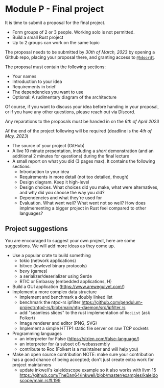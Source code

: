 # Module P - Final project

It is time to submit a proposal for the final project.

- Form groups of 2 or 3 people. Working solo is not permitted.
- Build a small Rust project
- Up to 2 groups can work on the same topic

The proposal needs to be submitted by _30th of March, 2023_ by opening a Github repo, placing your proposal there, and granting access to [`@hdoordt`](https://github.com/hdoordt/).

The proposal must contain the following sections:
- Your names
- Introduction to your idea
- Requirements in brief
- The dependencies you want to use
- Optional: A rudimentary diagram of the architecture

Of course, if you want to discuss your idea before handing in your proposal, or if you have any other questions, please reach out via Discord.

Any reparations to the proposals must be handed in on the _6th of April 2023_


Af the end of the project following will be required (deadline is the _4th of May, 2023_)

- The source of your project (GitHub)
- A live 10 minute presentation, including a _short_ demonstration (and an additional 2 minutes for questions) during the final lecture
- A small report on what you did (3 pages max). It contains the following sections:
    - Introduction to your idea
    - Requirements in more detail (not too detailed, though)
    - Design diagram. Keep it high-level
    - Design choices. What choices did you make, what were alternatives, and why did you choose the way you did?
    - Dependencies and what they're used for
    - Evaluation. What went well? What went not so well? How does implmementing a bigger project in Rust feel compared to other languages?

## Project suggestions

You are encouraged to suggest your own project, here are some suggestions. We will add more ideas as they come up.

- Use a popular crate to build something
    - tokio (network applications)
    - bitvec (lowlevel binary protocols)
    - bevy (games)
    - a serializer/deserializer using Serde
    - RTIC or Embassy (embedded applications, H)
- Build a GUI application (https://www.areweguiyet.com/)
- Implement a more complex data structure
    - implement and benchmark a doubly linked list
    - benchmark the ntpd-rs ipfilter https://github.com/pendulum-project/ntpd-rs/blob/main/ntp-daemon/src/ipfilter.rs
    - add "seamless slices" to the rust implementation of `RocList` (ask Folkert)
    - Image renderer and editor (PNG, SVG)
    - Implement a simple HTTP1 static file server on raw TCP sockets
- Programming languages
    - an interpreter for False (https://strlen.com/false-language/)
    - an interpreter for (a subset of) webassembly
    - contribute to Roc (Folkert is a maintainer and will help you)
- Make an open source contribution
    NOTE: make sure your contribution has a good chance of being accepted; don't just create extra work for project maintainers 
    - update inkwell's kaleidoscope example so it also works with llvm 15 https://github.com/TheDan64/inkwell/blob/master/examples/kaleidoscope/main.rs#L199
